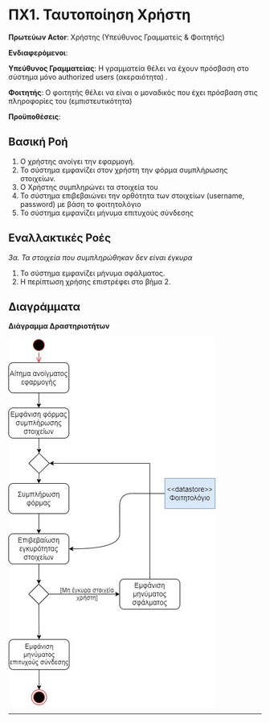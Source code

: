 # ΠΧ1. Ταυτοποίηση Χρήστη

**Πρωτεύων Actor**: Χρήστης (Υπεύθυνος Γραμματείς & Φοιτητής)

**Ενδιαφερόμενοι**:

**Υπεύθυνος Γραμματείας**: Η γραμματεία θέλει να έχουν πρόσβαση στο σύστημα μόνο authorized users (ακεραιότητα) .

**Φοιτητής**: Ο φοιτητής θέλει να είναι ο μοναδικός που έχει πρόσβαση στις πληροφορίες του (εμπιστευτικότητα)

**Προϋποθέσεις**:

## Βασική Ροή
1. Ο χρήστης ανοίγει την εφαρμογή.
2. Το σύστημα εμφανίζει στον χρήστη την φόρμα συμπλήρωσης στοιχείων.
3. Ο Χρήστης συμπληρώνει τα στοιχεία του
4. Το σύστημα επιβεβαιώνει την ορθότητα των στοιχείων (username, password) με βάση το φοιτητολόγιο 
5. Το σύστημα εμφανίζει μήνυμα επιτυχούς σύνδεσης

## Εναλλακτικές Ροές


*3α. Τα στοιχεία που συμπληρώθηκαν δεν είναι έγκυρα*
1. Το σύστημα εμφανίζει μήνυμα σφάλματος.
2. Η περίπτωση χρήσης επιστρέφει στο βήμα 2.


## Διαγράμματα 
**Διάγραμμα Δραστηριοτήτων**

![Διάγραμμα Δραστηριοτήτων 1](uml/requirements/useCase1.jpg)

---
